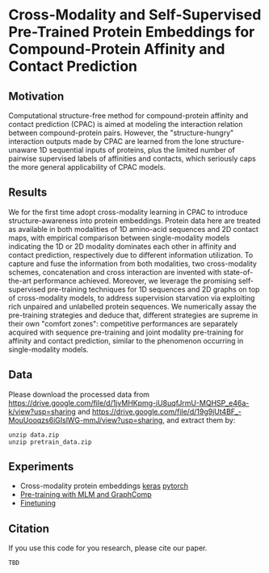 # Cross-Modality and Self-Supervised Pre-Trained Protein Embeddings for Compound-Protein Affinity and Contact Prediction

## Motivation
Computational structure-free method for compound-protein affinity and contact prediction (CPAC) is aimed at modeling the interaction relation between compound-protein pairs. However, the "structure-hungry" interaction outputs made by CPAC are learned from the lone structure-unaware 1D sequential inputs of proteins, plus the limited number of pairwise supervised labels of affinities and contacts, which seriously caps the more general applicability of CPAC models.

## Results
We for the first time adopt cross-modality learning in CPAC to introduce structure-awareness into protein embeddings.
Protein data here are treated as available in both modalities of 1D amino-acid sequences and 2D contact maps, with empirical comparison between single-modality models indicating the 1D or 2D modality
dominates each other in affinity and contact prediction, respectively due to different information utilization.
To capture and fuse the information from both modalities, two cross-modality schemes, concatenation and cross interaction are invented with state-of-the-art performance achieved.
Moreover, we leverage the promising self-supervised pre-training techniques for 1D sequences and 2D graphs on top of cross-modality models, to address supervision starvation via exploiting rich unpaired and unlabelled protein sequences.
We numerically assay the pre-training strategies and deduce that,
different strategies are supreme in their own "comfort zones":
competitive performances are separately acquired with sequence pre-training and joint modality pre-training for affinity and contact prediction, similar to the phenomenon occurring in single-modality models.

## Data
Please download the processed data from https://drive.google.com/file/d/1jvMHKpmg-iU8uqfJrmU-MQHSP_e46a-k/view?usp=sharing and https://drive.google.com/file/d/19g9jUt4BF_-MouUooqzs6iGIslWG-mmJ/view?usp=sharing, and extract them by:
```
unzip data.zip
unzip pretrain_data.zip
```

## Experiments
* Cross-modality protein embeddings [keras](https://github.com/Shen-Lab/CPAC/tree/main/cross_modality_keras) [pytorch](https://github.com/Shen-Lab/CPAC/tree/main/cross_modality_torch)
* [Pre-training with MLM and GraphComp](https://github.com/Shen-Lab/CPAC/tree/main/pretrain_torch)
* [Finetuning](https://github.com/Shen-Lab/CPAC/tree/main/finetune_torch)

## Citation

If you use this code for you research, please cite our paper.
```
TBD
```

